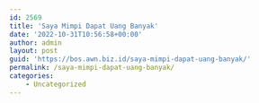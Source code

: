 ```yaml
---
id: 2569
title: 'Saya Mimpi Dapat Uang Banyak'
date: '2022-10-31T10:56:58+00:00'
author: admin
layout: post
guid: 'https://bos.awn.biz.id/saya-mimpi-dapat-uang-banyak/'
permalink: /saya-mimpi-dapat-uang-banyak/
categories:
    - Uncategorized
---
```


